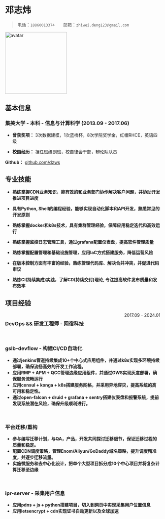 # 邓志炜

> 电话：`18860013374`&emsp;&emsp;邮箱：`zhiwei.deng123@gmail.com`

<img src="https://avatars.githubusercontent.com/u/583231?v=4" alt="avatar" width="200" height="200">

## 基本信息

### 集美大学 - 本科 - 信息与计算科学 (2013.09 - 2017.06)

- **曾获奖项：** 3次数据建模，1次蓝桥杯，8次学院奖学金，红帽RHCE，英语四级

- **校园经历：** 担任班级副班，校自律会干部，辩论队队员

**Github：** [github.com/dzws](https://github.com/dzws)&ensp;

## 专业技能
- **熟练掌握CDN业务知识，能有效的和业务部门协作解决客户问题，并协助开发推进项目进度**
<!-- 业务能力 | 合作能力 | 管理能力-->
- **具有Python, Shell的编程经验，能够实现自动化脚本和API开发，熟悉常见的开发原则**
<!-- Python | Shell | 自动化 | 开发原则-->
- **熟练掌握docker和k8s技术，具有集群管理经验，保障应用稳定迭代和高效运行**
<!--docker | k8s-->
- **熟练掌握监控日志管理工具，通过grafana配置仪表盘，提高软件管理质量**
<!--grafana | open-falcon | prometheus | Nagios | Zabbix | ELK-->
- **熟练掌握配置管理和基础设施管理，应用IaC方式搭建服务，降低运营风险**
<!--Pulumi vs Terraform-->
- **在版本控制方面有丰富的经验，熟练管理代码库、解决合并冲突，并促进代码审议**
<!--git | code reivew | unit test-->
- **熟练CI(持续集成)实践，了解CD(持续交付)理论, 专注提高软件发布质量和发布效率**
<!--CI/CD | Jenkins |-->

## 项目经验

<div style="display: flex; justify-content: space-between;">
    <h3>DevOps && 研发工程师 - 网宿科技</h3> <span style="text-align: right">2017.09 - 2024.01</span>
</div>
&nbsp;

### gslb-devflow - 构建CI/CD自动化
- **通过jenkins管道持续集成10+个中心式应用组件，并通过k8s实现多环境持续部署，确保流畅高效的开发工作流程。**
- **应用RMP + APM + QCC管理边缘应用组件，并通过OWS实现灰度部署，确保服务流畅运行**
- **应用consul + konga + k8s搭建服务网格，并采用异地容灾，提高系统的高可用和稳定性。**
- **通过open-falcon + druid + grafana + sentry搭建仪表盘和报警系统，提前发现系统潜在风险，确保升级顺利进行。**

&nbsp;
### 平台迁移/重构
- **参与编写迁移计划，与QA，产品，开发共同探讨迁移细节，保证迁移过程的质量和稳定。**
- **配置CDN调度策略，管理Enom/Aliyun/GoDaddy域名策略，提升调度精准度，并逐步迁移流量。**
- **实施微服务和去中心化设计，把单个大型项目拆分成10个中心项目并将复杂计算迁移至边缘**

&nbsp;
### ipr-server - 采集用户信息
- **应用pdns + js + python搭建项目，切入到网页中实现采集用户位置信息**
- **应用letsencrypt + cdn实现证书自动更新以及全球加速**
